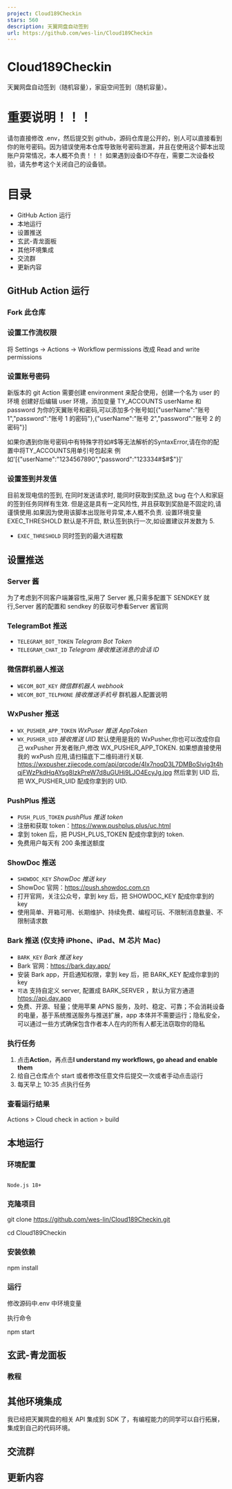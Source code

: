 ```yaml
---
project: Cloud189Checkin
stars: 560
description: 天翼网盘自动签到
url: https://github.com/wes-lin/Cloud189Checkin
---
```


Cloud189Checkin
===============

天翼网盘自动签到（随机容量），家庭空间签到（随机容量）。

重要说明！！！
=======

请勿直接修改 .env，然后提交到 github，源码仓库是公开的，别人可以直接看到你的账号密码。因为错误使用本仓库导致账号密码泄漏，并且在使用这个脚本出现账户异常情况，本人概不负责！！！ 如果遇到设备ID不存在，需要二次设备校验，请先参考这个关闭自己的设备锁。

**目录**
======

-   GitHub Action 运行
-   本地运行
-   设置推送
-   玄武-青龙面板
-   其他环境集成
-   交流群
-   更新内容

GitHub Action 运行
----------------

### Fork 此仓库

### 设置工作流权限

将 Settings -> Actions -> Workflow permissions 改成 Read and write permissions

### 设置账号密码

新版本的 git Action 需要创建 environment 来配合使用，创建一个名为 user 的环境 创建好后编辑 user 环境，添加变量 TY\_ACCOUNTS userName 和 password 为你的天翼账号和密码,可以添加多个账号如\[{"userName":"账号 1","password":"账号 1 的密码"},{"userName":"账号 2","password":"账号 2 的密码"}\]

如果你遇到你账号密码中有特殊字符如#$等无法解析的SyntaxError,请在你的配置中将TY\_ACCOUNTS用单引号包起来 例如'\[{"userName":"1234567890","password":"123334#$#$"}\]'

### 设置签到并发值

目前发现电信的签到, 在同时发送请求时, 能同时获取到奖励,这 bug 在个人和家庭的签到任务同样有生效. 但是这是具有一定风险性, 并且获取到奖励是不固定的,请谨慎使用.如果因为使用该脚本出现账号异常,本人概不负责. 设置环境变量 EXEC\_THRESHOLD 默认是不开启, 默认签到执行一次,如设置建议并发数为 5.

-   `EXEC_THRESHOLD` 同时签到的最大进程数

设置推送
----

### Server 酱

为了考虑到不同客户端兼容性,采用了 Server 酱,只需多配置下 SENDKEY 就行,Server 酱的配置和 sendkey 的获取可参看Server 酱官网

### TelegramBot 推送

-   `TELEGRAM_BOT_TOKEN` _Telegram Bot Token_
-   `TELEGRAM_CHAT_ID` _Telegram 接收推送消息的会话 ID_

### 微信群机器人推送

-   `WECOM_BOT_KEY` _微信群机器人 webhook_
-   `WECOM_BOT_TELPHONE` _接收推送手机号_ 群机器人配置说明

### WxPusher 推送

-   `WX_PUSHER_APP_TOKEN` _WxPuser 推送 AppToken_
-   `WX_PUSHER_UID` _接收推送 UID_ 默认使用是我的 WxPusher,你也可以改成你自己 wxPusher 开发者账户,修改 WX\_PUSHER\_APP\_TOKEN. 如果想直接使用我的 wxPush 应用,请扫描底下二维码进行关联. https://wxpusher.zjiecode.com/api/qrcode/4Ix7noqD3L7DMBoSlvig3t4hqjFWzPkdHqAYsg8IzkPreW7d8uGUHi9LJO4EcyJg.jpg 然后拿到 UID 后,把 WX\_PUSHER\_UID 配成你拿到的 UID.

### PushPlus 推送

-   `PUSH_PLUS_TOKEN` _pushPlus 推送 token_
-   注册和获取 token：https://www.pushplus.plus/uc.html
-   拿到 token 后，把 PUSH\_PLUS\_TOKEN 配成你拿到的 token.
-   免费用户每天有 200 条推送额度

### ShowDoc 推送

-   `SHOWDOC_KEY` _ShowDoc 推送 key_
-   ShowDoc 官网：https://push.showdoc.com.cn
-   打开官网，关注公众号，拿到 key 后，把 SHOWDOC\_KEY 配成你拿到的 key
-   使用简单、开箱可用、长期维护、持续免费、编程可玩、不限制消息数量、不限制请求数

### Bark 推送 (仅支持 iPhone、iPad、M 芯片 Mac)

-   `BARK_KEY` _Bark 推送 key_
-   Bark 官网：https://bark.day.app/
-   安装 Bark app，开启通知权限，拿到 key 后，把 BARK\_KEY 配成你拿到的 key
-   `可选` 支持自定义 server, 配置成 BARK\_SERVER ，默认为官方通道 https://api.day.app
-   免费、开源、轻量；使用苹果 APNS 服务，及时、稳定、可靠；不会消耗设备的电量，基于系统推送服务与推送扩展，app 本体并不需要运行；隐私安全，可以通过一些方式确保包含作者本人在内的所有人都无法窃取你的隐私

### 执行任务

1.  点击**Action**，再点击**I understand my workflows, go ahead and enable them**
2.  给自己仓库点个 start 或者修改任意文件后提交一次或者手动点击运行
3.  每天早上 10:35 点执行任务

### 查看运行结果

Actions > Cloud check in action > build

本地运行
----

### 环境配置

```

Node.js 18+

```

### 克隆项目

git clone https://github.com/wes-lin/Cloud189Checkin.git

cd Cloud189Checkin

### 安装依赖

npm install

### 运行

修改源码中.env 中环境变量

执行命令

npm start

玄武-青龙面板
-------

### 教程

其他环境集成
------

我已经把天翼网盘的相关 API 集成到 SDK 了，有编程能力的同学可以自行拓展，集成到自己的代码环境。

交流群
---

更新内容
----
